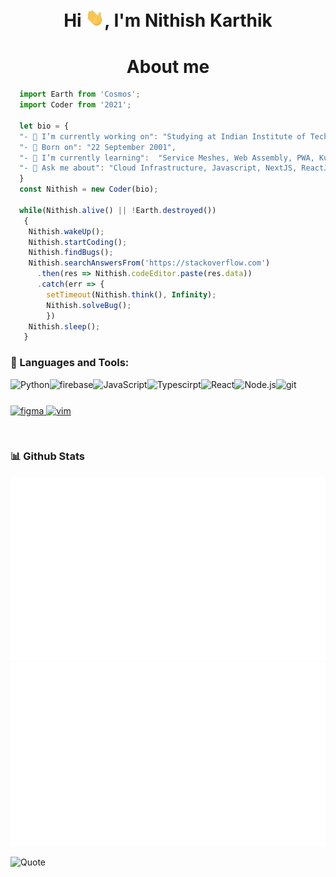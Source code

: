 
<h1 align="center">Hi <img src="https://raw.githubusercontent.com/ABSphreak/ABSphreak/master/gifs/Hi.gif" width="30px">, I'm Nithish Karthik</h1>



<h1 align="center">About me </h1>



```javascript
  import Earth from 'Cosmos';
  import Coder from '2021';
  
  let bio = {
  "- 🔭 I’m currently working on": "Studying at Indian Institute of Technology, Varanasi" ,
  "- 👶 Born on": "22 September 2001",
  "- 🌱 I’m currently learning":  "Service Meshes, Web Assembly, PWA, Kubernetes, Microservices Architecture",
  "- 💬 Ask me about": "Cloud Infrastructure, Javascript, NextJS, ReactJS, HTML, CSS", 
  }
  const Nithish = new Coder(bio);
  
  while(Nithish.alive() || !Earth.destroyed())
   {
    Nithish.wakeUp();
    Nithish.startCoding();
    Nithish.findBugs();
    Nithish.searchAnswersFrom('https://stackoverflow.com')
      .then(res => Nithish.codeEditor.paste(res.data))
      .catch(err => {
        setTimeout(Nithish.think(), Infinity);
        Nithish.solveBug();
        })
    Nithish.sleep();
   }
```



### 🔨 Languages and Tools:

<a href="https://www.python.org" target="_blank"><img align="left" alt="Python" height ="42px" src="https://raw.githubusercontent.com/rahul-jha98/github_readme_icons/main/language_and_tools/square/python/python.svg"></a>
<a href="https://firebase.google.com/" target="_blank"> <img align="left" src="https://raw.githubusercontent.com/rahul-jha98/github_readme_icons/main/language_and_tools/square/firebase/firebase.svg" alt="firebase" height ="42px"/> </a>
<a href="https://developer.mozilla.org/en-US/docs/Web/JavaScript" target="_blank"> <img align="left" alt="JavaScript" height ="42px"  src="https://raw.githubusercontent.com/rahul-jha98/github_readme_icons/main/language_and_tools/square/javascript/javascript.svg"> </a>
<a href="https://www.typescriptlang.org/" target="_blank"><img align="left" alt="Typescirpt" height ="42px" src="https://raw.githubusercontent.com/rahul-jha98/github_readme_icons/main/language_and_tools/square/typescript/typescript.svg"></a>
<a href="https://reactjs.org/" target="_blank"> <img align="left" alt="React" height ="42px" src="https://raw.githubusercontent.com/rahul-jha98/github_readme_icons/main/language_and_tools/square/react/react.svg"></a>
<a href="https://nodejs.org" target="_blank"><img align="left" alt="Node.js" height ="42px" src="https://raw.githubusercontent.com/rahul-jha98/github_readme_icons/main/language_and_tools/square/node/node.svg"></a>
<a href="https://git-scm.com/" target="_blank"> <img src="https://raw.githubusercontent.com/rahul-jha98/github_readme_icons/main/language_and_tools/square/git-scm/git-scm.svg" align="left" alt="git" height='42px'/> </a>
<a href="https://www.figma.com/" target="_blank"> <img src="https://raw.githubusercontent.com/rahul-jha98/github_readme_icons/main/language_and_tools/square/figma/figma.svg" alt="figma" height='42px'/> </a>
<a href="https://www.vim.org" target="_blank"> <img src="https://upload.wikimedia.org/wikipedia/commons/9/9f/Vimlogo.svg" alt="vim" height='42px'/> </a>

<br>


### 📊 Github Stats
  
![Stats Overview](https://raw.githubusercontent.com/sudo-NithishKarthik/github-stats-transparent/output/generated/overview.svg)
![Most Used Languages](https://raw.githubusercontent.com/sudo-NithishKarthik/github-stats-transparent/output/generated/languages.svg)

![Quote](https://github-readme-quotes.herokuapp.com/quote?theme=dark&animation=grow_out_in)
